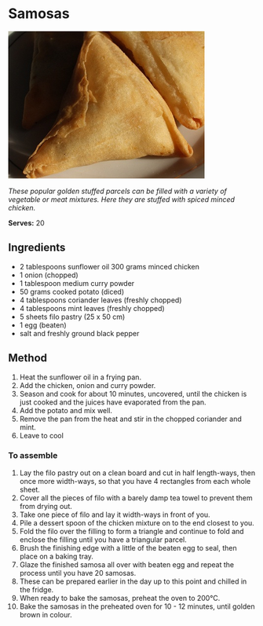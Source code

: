 # Samosas

![Name](resources/samosa.jpg)

*These popular golden stuffed parcels can be filled with a variety of vegetable or meat mixtures. Here they are  stuffed with spiced minced chicken.*

**Serves:** 20

## Ingredients
- 2 tablespoons sunflower oil
300 grams minced chicken
- 1 onion (chopped)
- 1 tablespoon medium curry powder
- 50 grams cooked potato (diced)
- 4  tablespoons coriander leaves (freshly chopped)
- 4 tablespoons mint leaves (freshly chopped)
- 5 sheets filo pastry (25 x 50 cm)
- 1 egg (beaten)
- salt and freshly ground black pepper

## Method
1. Heat the sunflower oil in a frying pan.
1. Add the chicken, onion and curry powder.
1. Season and cook for about 10 minutes, uncovered, until the chicken is just cooked and the juices have evaporated from the pan.
1. Add the potato and mix well.
1. Remove the pan from the heat and stir in the chopped coriander and mint.
1. Leave to cool

### To assemble
1. Lay the filo pastry out on a clean board and cut in half length-ways, then once more width-ways, so that you have 4 rectangles from each whole sheet.
1. Cover all the pieces of filo with a barely damp tea towel to prevent them from drying out.
1. Take one piece of filo and lay it width-ways in front of you.
1. Pile a dessert spoon of the chicken mixture on to the end closest to you.
1. Fold the filo over the filling to form a triangle and continue to fold and enclose the filling until you have a triangular parcel.
1. Brush the finishing edge with a little of the beaten egg to seal, then place on a baking tray.
1. Glaze the finished samosa all over with beaten egg and repeat the process until you have 20 samosas.
1. These can be prepared earlier in the day up to this point and chilled in the fridge.
1. When ready to bake the samosas, preheat the oven to 200°C.
1. Bake the samosas in the preheated oven for 10 - 12 minutes, until golden brown in colour.